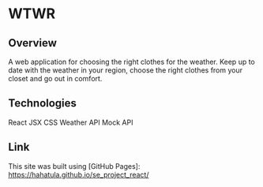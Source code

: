 # WTWR

## Overview
A web application for choosing the right clothes for the weather.
Keep up to date with the weather in your region, choose the right clothes from your closet and go out in comfort.

## Technologies
React
JSX
CSS
Weather API
Mock API

## Link
This site was built using [GitHub Pages]: https://hahatula.github.io/se_project_react/

